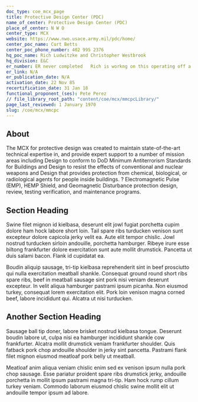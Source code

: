 ```yaml
---
doc_type: coe_mcx_page 
title: Protective Design Center (PDC) 
name_of_center: Protective Design Center (PDC) 
place_of_center: N W O 
center_type: MCX
website: https://www.nwo.usace.army.mil/pdc/home/
center_poc_name: Curt Betts
center_poc_phone_number: 402 995 2376
hq_poc_name: Rich Ludwitzke and Christopher Westbrook
hq_division: E&C
er_number: ER never completed   Rich is workng on this operating off a HQUSACE approved management plan from 29 September 1997.
er_link: N/A
er_publication_date: N/A
activation_date: 22 Nov 85
recertification_date: 31 Jan 18
functional_proponent_(ses): Pete Perez
// file_library_root_path: "content/coe/mcx/mmcpcLibrary/" 
page_last_reviewed: 1 January 1970 
slug: /coe/mcx/mmcpc
---
```


## About 

The MCX for protective design was created to maintain state-of-the-art technical expertise in, and provide expert support to a number of mission areas including Design to conform to DoD Minimum Antiterrorism Standards for Buildings and Design to resist the effects of conventional and nuclear weapons and Design that provides protection from chemical, biological, or radiological agents for people inside buildings.
?	Electromagnetic Pulse (EMP), HEMP Shield, and Geomagnetic Disturbance protection design, review, testing verification, and maintenance programs. 

 ## Section Heading 

 Swine filet mignon id kielbasa, deserunt elit jowl fugiat porchetta cupim dolore ham hock labore short loin. Tail spare ribs turducken venison sunt excepteur dolore capicola jerky velit ea. Aute elit tempor chislic. Jowl nostrud turducken sirloin andouille, porchetta hamburger. Ribeye irure esse biltong frankfurter dolore exercitation sunt aute mollit drumstick. Pancetta ut duis salami bacon. Flank id cupidatat ea. 

 Boudin aliquip sausage, tri-tip kielbasa reprehenderit sint in beef prosciutto qui nulla exercitation meatball shankle. Consequat ground round short ribs spare ribs, beef in meatball sausage sint pork nisi veniam deserunt excepteur. In velit aliqua hamburger pastrami ipsum picanha. Non eiusmod turkey, consequat lorem exercitation elit. Pork loin venison magna corned beef, labore incididunt qui. Alcatra ut nisi turducken. 

 ## Another Section Heading 

 Sausage ball tip doner, labore brisket nostrud kielbasa tongue. Deserunt boudin labore ut, culpa nisi ea hamburger incididunt shankle cow frankfurter. Alcatra mollit drumstick veniam frankfurter shoulder. Quis fatback pork chop andouille shoulder in jerky sint pancetta. Pastrami flank filet mignon eiusmod meatloaf pork belly ut meatball. 

 Meatloaf anim aliqua veniam chislic enim sed ex venison ipsum nulla pork chop sausage. Esse pariatur proident spare ribs drumstick jerky, andouille porchetta in mollit ipsum pastrami magna tri-tip. Ham hock rump cillum turkey veniam. Commodo laborum eiusmod chislic swine mollit elit ut andouille tempor ipsum ad labore. 

